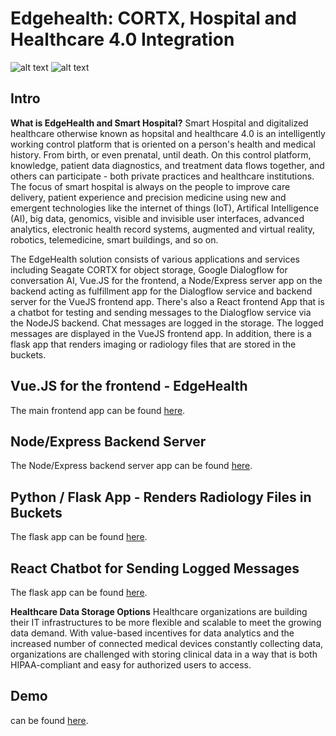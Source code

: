 # Edgehealth: CORTX, Hospital and Healthcare 4.0 Integration 

![alt text](https://www.seagate.com/www-content/product-content/storage/object-storage-software/_shared/images/enterprise-cortex-pdp-row1-content-image.png)
![alt text](https://edgehealthapp.s3.amazonaws.com/edgehealth-logo.png)

## Intro

**What is EdgeHealth and Smart Hospital?**
Smart Hospital and digitalized healthcare otherwise known as hopsital and healthcare 4.0 is an intelligently working control platform that is oriented on a person's health and medical history. From birth, or even prenatal, until death. On this control platform, knowledge, patient data diagnostics, and treatment data flows together, and others can participate - both private practices and healthcare institutions. The focus of smart hospital is always on the people to improve care delivery, patient experience and precision medicine using new and emergent technologies like the internet of things (IoT), Artifical Intelligence (AI), big data, genomics, visible and invisible user interfaces, advanced analytics, electronic health record systems, augmented and virtual reality, robotics, telemedicine, smart buildings, and so on.

The EdgeHealth solution consists of various applications and services including Seagate CORTX for object storage, Google Dialogflow for conversation AI, Vue.JS for the frontend, a Node/Express server app on the backend acting as fulfillment app for the Dialogflow service and backend server for the VueJS frontend app. There's also a React frontend App that is a chatbot for testing and sending messages to the Dialogflow service via the NodeJS backend. Chat messages are logged in the storage. The logged messages are displayed in the VueJS frontend app. In addition, there is a flask app that renders imaging or radiology files that are stored in the buckets.

## Vue.JS for the frontend - EdgeHealth
The main frontend app can be found [here](https://dashboard.heroku.com/apps/edgehealthapp).

## Node/Express Backend Server
The Node/Express backend server app can be found [here](https://vue-health-api.herokuapp.com/).

## Python / Flask App - Renders Radiology Files in Buckets
The flask app can be found [here](https://edgehealthradiology.herokuapp.com/).

## React Chatbot for Sending Logged Messages
The flask app can be found [here](https://edgehealth-chatbot.herokuapp.com/).

**Healthcare Data Storage Options**
Healthcare organizations are building their IT infrastructures to be more flexible and scalable to meet the growing data demand. With value-based incentives for data analytics and the increased number of connected medical devices constantly collecting data, organizations are challenged with storing clinical data in a way that is both HIPAA-compliant and easy for authorized users to access.

## Demo
can be found [here](https://www.youtube.com/watch?v=cpatsqFkA2o).